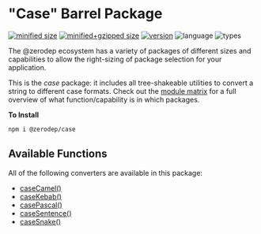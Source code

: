 # "Case" Barrel Package

[![minified size](https://img.shields.io/bundlephobia/min/@zerodep/case?style=flat-square&color=blue)](https://bundlephobia.com/package/@zerodep/case)
[![minified+gzipped size](https://img.shields.io/bundlephobia/minzip/@zerodep/case?style=flat-square&color=blue)](https://bundlephobia.com/package/@zerodep/case)
[![version](https://img.shields.io/npm/v/@zerodep/case?style=flat-square&color=blue)](https://www.npmjs.com/package/@zerodep/case)
![language](https://img.shields.io/badge/typescript-100%25-blue?style=flat-square)
![types](https://img.shields.io/badge/types-included-blue?style=flat-square)

The @zerodep ecosystem has a variety of packages of different sizes and capabilities to allow the right-sizing of package selection for your application.

This is the _case_ package: it includes all tree-shakeable utilities to convert a string to different case formats. Check out the [module matrix](/) for a full overview of what function/capability is in which packages.

**To Install**

```bash
npm i @zerodep/case
```

## Available Functions

All of the following converters are available in this package:

- [caseCamel()](case/camel.md)
- [caseKebab()](case/kebab.md)
- [casePascal()](case/pascal.md)
- [caseSentence()](case/sentence.md)
- [caseSnake()](case/snake.md)
